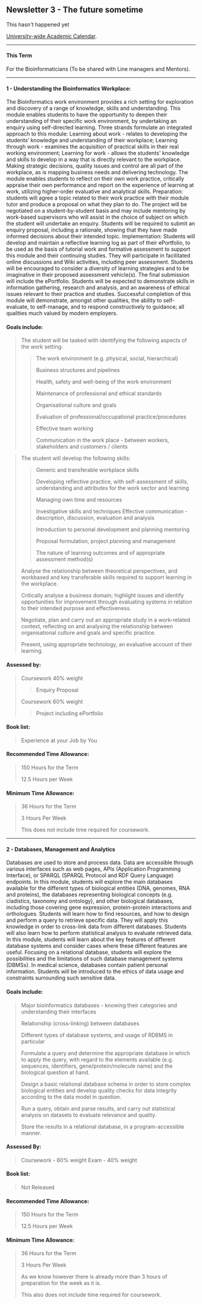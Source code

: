 ## Newsletter 3 - The future sometime
This hasn't happened yet

[University-wide Academic Calendar](https://web.anglia.ac.uk/anet/academic/public/calendar_20-21.pdf).

---

#### This Term
For the Bioinformaticians (To be shared with Line managers and Mentors).

---

#### 1 - Understanding the Bioinformatics Workplace:
The Bioinformatics work environment provides a rich setting for exploration and discovery of a range of knowledge, skills and
understanding. This module enables students to have the opportunity to deepen their understanding of their specific work
environment, by undertaking an enquiry using self-directed learning.
Three strands formulate an integrated approach to this module:
Learning about work - relates to developing the students’ knowledge and understanding of their workplace;
Learning through work - examines the acquisition of practical skills in their real working environment;
Learning for work - allows the students' knowledge and skills to develop in a way that is directly relevant to the workplace.
Making strategic decisions, quality issues and control are all part of the workplace, as is mapping business needs and
delivering technology. The module enables students to reflect on their own work practice, critically appraise their own
performance and report on the experience of learning at work, utilizing higher-order evaluative and analytical skills.
Preparation: students will agree a topic related to their work practice with their module tutor and produce a proposal on what
they plan to do. The project will be negotiated on a student-by-student basis and may include mentoring by work-based
supervisors who will assist in the choice of subject on which the student will undertake an enquiry. Students will be required to
submit an enquiry proposal, including a rationale, showing that they have made informed decisions about their intended topic.
Implementation: Students will develop and maintain a reflective learning log as part of their ePortfolio, to be used as the basis
of tutorial work and formative assessment to support this module and their continuing studies. They will participate in facilitated
online discussions and Wiki activities, including peer assessment. Students will be encouraged to consider a diversity of
learning strategies and to be imaginative in their proposed assessment vehicle(s). The final submission will include the
ePortfolio.
Students will be expected to demonstrate skills in information gathering, research and analysis, and an awareness of ethical
issues relevant to their practice and studies. Successful completion of this module will demonstrate, amongst other qualities,
the ability to self-evaluate, to self-manage, and to respond constructively to guidance; all qualities much valued by modern
employers.

#### Goals include:
> The student will be tasked with identifying the following aspects of the work setting:
>
>> The work environment (e.g. physical, social, hierarchical)
>>
>> Business structures and pipelines
>>
>> Health, safety and well-being of the work environment
>> 
>> Maintenance of professional and ethical standards
>> 
>> Organisational culture and goals
>> 
>> Evaluation of professional/occupational practice/procedures
>>
>> Effective team working
>>
>> Communication in the work place - between workers, stakeholders and customers / clients

>The student will develop the following skills:
>
>> Generic and transferable workplace skills
>>
>> Developing reflective practice, with self-assessment of skills, understanding and attributes for the work sector and learning
>>
>> Managing own time and resources
>>
>> Investigative skills and techniques
>> Effective communication - description, discussion, evaluation and analysis
>>
>> Introduction to personal development and planning mentoring
>>
>> Proposal formulation, project planning and management
>>
>> The nature of learning outcomes and of appropriate assessment method(s)
>
> Analyse the relationship between theoretical perspectives, and workbased and key transferable skills required to support learning in the
workplace.
>
> Critically analyse a business domain; highlight issues and identify
opportunities for improvement through evaluating systems in relation to
their intended purpose and effectiveness.
>
> Negotiate, plan and carry out an appropriate study in a work-related
context, reflecting on and analysing the relationship between
organisational culture and goals and specific practice.
>
> Present, using appropriate technology, an evaluative account of their
learning.

#### Assessed by:

> Coursework 40% weight
>> Enquiry Proposal
>
> Coursework 60% weight
>> Project including ePortfolio


#### Book list:
> Experience at your Job by You

#### Recommended Time Allowance:

> 150 Hours for the Term
>
> 12.5 Hours per Week

#### Minimum Time Allowance:

> 36 Hours for the Term
>
> 3 Hours Per Week
>
> This does not include time required for coursework.
---

#### 2 - Databases, Management and Analytics

Databases are used to store and process data. Data are accessible through various interfaces such as web pages, APIs
(Application Programming Interface), or SPARQL (SPARQL Protocol and RDF Query Language) endpoints. In this module,
students will explore the main databases available for the different types of biological entities (DNA, genomes, RNA and
proteins), the databases representing biological concepts (e.g. cladistics, taxonomy and ontology), and other biological
databases, including those covering gene expression, protein-protein interactions and orthologues. Students will learn how to
find resources, and how to design and perform a query to retrieve specific data. They will apply this knowledge in order to
cross-link data from different databases. Students will also learn how to perform statistical analysis to evaluate retrieved data.
In this module, students will learn about the key features of different database systems and consider cases where these
different features are useful. Focusing on a relational database, students will explore the possibilities and the limitations of
such database management systems (DBMSs). In medical science, databases contain patient personal information. Students
will be introduced to the ethics of data usage and constraints surrounding such sensitive data.


#### Goals include:
> Major bioinformatics databases - knowing their categories and understanding their interfaces
>
> Relationship (cross-linking) between databases
>
> Different types of database systems, and usage of RDBMS in particular
>
> Formulate a query and determine the appropriate database in which to
apply the query, with regard to the elements available (e.g. sequences,
identifiers, gene/protein/molecule name) and the biological question at
hand.
>
> Design a basic relational database schema in order to store complex
biological entities and develop quality checks for data integrity according
to the data model in question.
>
> Run a query, obtain and parse results, and carry out statistical analysis on
datasets to evaluate relevance and quality.
>
> Store the results in a relational database, in a program-accessible
manner.

#### Assessed By:
> Coursework - 60% weight
> Exam - 40% weight

#### Book list:
> Not Released


#### Recommended Time Allowance:

> 150 Hours for the Term
>
> 12.5 Hours per Week

#### Minimum Time Allowance:

> 36 Hours for the Term
>
> 3 Hours Per Week
>
> As we know however there is already more than
> 3 hours of preparation for the week as it is.
>
> This also does not include time required for coursework.